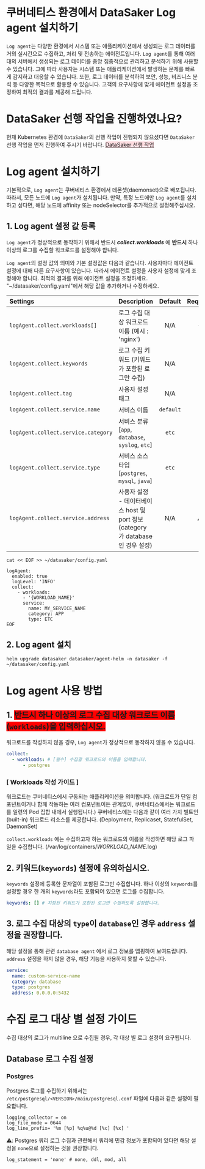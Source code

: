 # 쿠버네티스 환경에서 DataSaker Log agent 설치하기
`Log agent`는 다양한 환경에서 시스템 또는 애플리케이션에서 생성되는 로그 데이터를 거의 실시간으로 수집하고, 처리 및 전송하는 에이전트입니다.
`Log agent`를 통해 여러 대의 서버에서 생성되는 로그 데이터를 중앙 집중적으로 관리하고 분석하기 위해 사용할 수 있습니다.
그에 따라 사용자는 시스템 또는 애플리케이션에서 발생하는 문제를 빠르게 감지하고 대응할 수 있습니다.
또한, 로그 데이터를 분석하여 보안, 성능, 비즈니스 분석 등 다양한 목적으로 활용할 수 있습니다.
고객의 요구사항에 맞게 에이전트 설정을 조정하여 최적의 결과를 제공해 드립니다.

# DataSaker 선행 작업을 진행하였나요?
현재 Kubernetes 환경에 `DataSaker`의 선행 작업이 진행되지 않으셨다면 `DataSaker` 선행 작업을 먼저 진행하여 주시기 바랍니다. <span style='background-color:#ffdce0'>[DataSaker 선행 작업](${MANUAL_KUBERNETES_KR})</span>

# Log agent 설치하기
기본적으로, `Log agent`는 쿠버네티스 환경에서 데몬셋(daemonset)으로 배포됩니다.
따라서, 모든 노드에 `Log agent`가 설치됩니다. 만약, 특정 노드에만 `Log agent`를 설치하고 싶다면, 해당 노드에 affinity 또는 nodeSelector를 추가적으로 설정해주십시오. 

## 1. Log agent 설정 값 등록

`Log agent`가 정상적으로 동작하기 위해서 반드시 _**collect.workloads**_ 에 **반드시** 하나 이상의 로그를 수집할 워크로드를 설정해야 합니다.

`Log agent`의 설정 값의 의미와 기본 설정값은 다음과 같습니다. 사용자마다 에이전트 설정에 대해 다른 요구사항이 있습니다. 따라서 에이전트 설정을 사용자 설정에 맞게 조정해야 합니다. 최적의 결과를 위해 에이전트 설정을 조정하세요.
"~/datasaker/config.yaml"에서 해당 값을 추가하거나 수정하세요.

| **Settings**                        | **Description**                                              | **Default** | **Required** |
|:------------------------------------|:-------------------------------------------------------------|:-----------:|:------------:|
| `logAgent.collect.workloads[]`      | 로그 수집 대상 워크로드 이름 (예시 : 'nginx')                              |     N/A     |    **✓**     |
| `logAgent.collect.keywords`         | 로그 수집 키워드 (키워드가 포함된 로그만 수집)                                  |     N/A     |              |
| `logAgent.collect.tag`              | 사용자 설정 태그                                                    |     N/A     |              |
| `logAgent.collect.service.name`     | 서비스 이름                                                       |  `default`  |              |
| `logAgent.collect.service.category` | 서비스 분류 [`app`, `database`, `syslog`, `etc`]                  |    `etc`    |              |
| `logAgent.collect.service.type`     | 서비스 소스 타입 [`postgres`, `mysql`, `java`]                      |    `etc`    |              |
| `logAgent.collect.service.address`  | 사용자 설정 - 데이터베이스 host 및 port 정보  (category 가 database인 경우 설정) |     N/A     |      ⚠️      |


```shell
cat << EOF >> ~/datasaker/config.yaml

logAgent:
  enabled: true
  logLevel: 'INFO'
  collect:
    - workloads:
      - '{WORKLOAD_NAME}'
      service:
        name: MY_SERVICE_NAME
        category: APP
        type: ETC
EOF
```

## 2. Log agent 설치
```shell
helm upgrade datasaker datasaker/agent-helm -n datasaker -f ~/datasaker/config.yaml
```

# Log agent 사용 방법

## 1. <span style='background-color:red'>반드시 하나 이상의 로그 수집 대상 워크로드 이름(`workloads`)을 입력하십시오.</span>

워크로드를 작성하지 않을 경우, `Log agent`가 정상적으로 동작하지 않을 수 있습니다.
```yaml
collect:
  - workloads: # [필수] 수집할 워크로드의 이름을 입력합니다.
      - postgres
```

### [ **Workloads** 작성 가이드 ]

워크로드는 쿠버네티스에서 구동되는 애플리케이션을 의미합니다. (워크로드가 단일 컴포넌트이거나 함께 작동하는 여러 컴포넌트이든 관계없이, 쿠버네티스에서는 워크로드를 일련의 Pod 집합 내에서 실행됩니다.)
쿠버네티스에는 다음과 같이 여러 가지 빌트인(built-in) 워크로드 리소스를 제공합니다. (Deployment, Replicaset, StatefulSet, DaemonSet)

`collect.workloads` 에는 수집하고자 하는 워크로드의 이름을 작성하면 해당 로그 파일을 수집합니다. (/var/log/containers/*WORKLOAD_NAME*.log)

## 2. 키워드(`keywords`) 설정에 유의하십시오.

`keywords` 설정에 등록한 문자열이 포함된 로그만 수집합니다. 하나 이상의 `keywords`를 설정할 경우 한 개의 `keywords`라도 포함되어 있으면 로그를 수집합니다.

```yaml
keywords: [] # 지정된 키워드가 포환된 로그만 수집하도록 설정합니다.
```

## 3. 로그 수집 대상의 `type`이 `database`인 경우 `address` 설정을 권장합니다.

해당 설정을 통해 관련 `database agent` 에서 로그 정보를 맵핑하여 보여드립니다. `address` 설정을 하지 않을 경우, 해당 기능을 사용하지 못할 수 있습니다.

```yaml
service:
  name: custom-service-name 
  category: database
  type: postgres
  address: 0.0.0.0:5432
```

# 수집 로그 대상 별 설정 가이드

수집 대상의 로그가 multiline 으로 수집될 경우, 각 대상 별 로그 설정이 요구됩니다.

## Database 로그 수집 설정

### Postgres  

Postgres 로그를 수집하기 위해서는 `/etc/postgresql/<VERSION>/main/postgresql.conf` 파일에 다음과 같은 설정이 필요합니다.

```shell
logging_collector = on
log_file_mode = 0644
log_line_prefix= '%m [%p] %q%u@%d [%c] [%x] '
```

⚠️: Postgres 쿼리 로그 수집과 관련해서 쿼리에 민감 정보가 포함되어 있다면 해당 설정을 `none`으로 설정하는 것을 권장합니다.
```shell
log_statement = 'none' # none, ddl, mod, all
```

[//]: # (### MySQL)

[//]: # ()
[//]: # (MySQL 로그 수집)

[//]: # ()
[//]: # (## Application 로그 수집 설정)

[//]: # ()
[//]: # (### Java)
